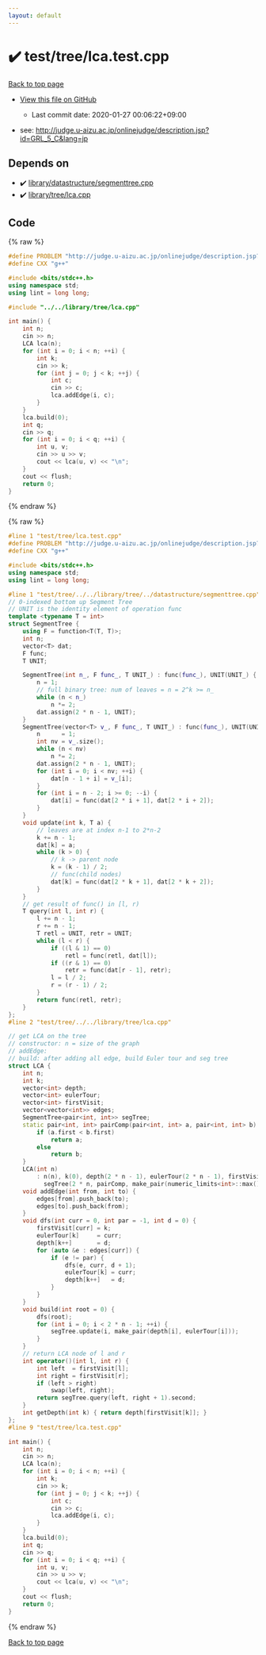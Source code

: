 ```yaml
---
layout: default
---
```


<!-- mathjax config similar to math.stackexchange -->
<script type="text/javascript" async
  src="https://cdnjs.cloudflare.com/ajax/libs/mathjax/2.7.5/MathJax.js?config=TeX-MML-AM_CHTML">
</script>
<script type="text/x-mathjax-config">
  MathJax.Hub.Config({
    TeX: { equationNumbers: { autoNumber: "AMS" }},
    tex2jax: {
      inlineMath: [ ['$','$'] ],
      processEscapes: true
    },
    "HTML-CSS": { matchFontHeight: false },
    displayAlign: "left",
    displayIndent: "2em"
  });
</script>

<script type="text/javascript" src="https://cdnjs.cloudflare.com/ajax/libs/jquery/3.4.1/jquery.min.js"></script>
<script src="https://cdn.jsdelivr.net/npm/jquery-balloon-js@1.1.2/jquery.balloon.min.js" integrity="sha256-ZEYs9VrgAeNuPvs15E39OsyOJaIkXEEt10fzxJ20+2I=" crossorigin="anonymous"></script>
<script type="text/javascript" src="../../../assets/js/copy-button.js"></script>
<link rel="stylesheet" href="../../../assets/css/copy-button.css" />


# :heavy_check_mark: test/tree/lca.test.cpp

<a href="../../../index.html">Back to top page</a>

* <a href="{{ site.github.repository_url }}/blob/master/test/tree/lca.test.cpp">View this file on GitHub</a>
    - Last commit date: 2020-01-27 00:06:22+09:00


* see: <a href="http://judge.u-aizu.ac.jp/onlinejudge/description.jsp?id=GRL_5_C&lang=jp">http://judge.u-aizu.ac.jp/onlinejudge/description.jsp?id=GRL_5_C&lang=jp</a>


## Depends on

* :heavy_check_mark: <a href="../../../library/library/datastructure/segmenttree.cpp.html">library/datastructure/segmenttree.cpp</a>
* :heavy_check_mark: <a href="../../../library/library/tree/lca.cpp.html">library/tree/lca.cpp</a>


## Code

<a id="unbundled"></a>
{% raw %}
```cpp
#define PROBLEM "http://judge.u-aizu.ac.jp/onlinejudge/description.jsp?id=GRL_5_C&lang=jp"
#define CXX "g++"

#include <bits/stdc++.h>
using namespace std;
using lint = long long;

#include "../../library/tree/lca.cpp"

int main() {
    int n;
    cin >> n;
    LCA lca(n);
    for (int i = 0; i < n; ++i) {
        int k;
        cin >> k;
        for (int j = 0; j < k; ++j) {
            int c;
            cin >> c;
            lca.addEdge(i, c);
        }
    }
    lca.build(0);
    int q;
    cin >> q;
    for (int i = 0; i < q; ++i) {
        int u, v;
        cin >> u >> v;
        cout << lca(u, v) << "\n";
    }
    cout << flush;
    return 0;
}
```
{% endraw %}

<a id="bundled"></a>
{% raw %}
```cpp
#line 1 "test/tree/lca.test.cpp"
#define PROBLEM "http://judge.u-aizu.ac.jp/onlinejudge/description.jsp?id=GRL_5_C&lang=jp"
#define CXX "g++"

#include <bits/stdc++.h>
using namespace std;
using lint = long long;

#line 1 "test/tree/../../library/tree/../datastructure/segmenttree.cpp"
// 0-indexed bottom up Segment Tree
// UNIT is the identity element of operation func
template <typename T = int>
struct SegmentTree {
    using F = function<T(T, T)>;
    int n;
    vector<T> dat;
    F func;
    T UNIT;

    SegmentTree(int n_, F func_, T UNIT_) : func(func_), UNIT(UNIT_) {
        n = 1;
        // full binary tree: num of leaves = n = 2^k >= n_
        while (n < n_)
            n *= 2;
        dat.assign(2 * n - 1, UNIT);
    }
    SegmentTree(vector<T> v_, F func_, T UNIT_) : func(func_), UNIT(UNIT_) {
        n      = 1;
        int nv = v_.size();
        while (n < nv)
            n *= 2;
        dat.assign(2 * n - 1, UNIT);
        for (int i = 0; i < nv; ++i) {
            dat[n - 1 + i] = v_[i];
        }
        for (int i = n - 2; i >= 0; --i) {
            dat[i] = func(dat[2 * i + 1], dat[2 * i + 2]);
        }
    }
    void update(int k, T a) {
        // leaves are at index n-1 to 2*n-2
        k += n - 1;
        dat[k] = a;
        while (k > 0) {
            // k -> parent node
            k = (k - 1) / 2;
            // func(child nodes)
            dat[k] = func(dat[2 * k + 1], dat[2 * k + 2]);
        }
    }
    // get result of func() in [l, r)
    T query(int l, int r) {
        l += n - 1;
        r += n - 1;
        T retl = UNIT, retr = UNIT;
        while (l < r) {
            if ((l & 1) == 0)
                retl = func(retl, dat[l]);
            if ((r & 1) == 0)
                retr = func(dat[r - 1], retr);
            l = l / 2;
            r = (r - 1) / 2;
        }
        return func(retl, retr);
    }
};
#line 2 "test/tree/../../library/tree/lca.cpp"

// get LCA on the tree
// constructor: n = size of the graph
// addEdge:
// build: after adding all edge, build Euler tour and seg tree
struct LCA {
    int n;
    int k;
    vector<int> depth;
    vector<int> eulerTour;
    vector<int> firstVisit;
    vector<vector<int>> edges;
    SegmentTree<pair<int, int>> segTree;
    static pair<int, int> pairComp(pair<int, int> a, pair<int, int> b) {
        if (a.first < b.first)
            return a;
        else
            return b;
    }
    LCA(int n)
        : n(n), k(0), depth(2 * n - 1), eulerTour(2 * n - 1), firstVisit(n), edges(n),
          segTree(2 * n, pairComp, make_pair(numeric_limits<int>::max(), 0)){};
    void addEdge(int from, int to) {
        edges[from].push_back(to);
        edges[to].push_back(from);
    }
    void dfs(int curr = 0, int par = -1, int d = 0) {
        firstVisit[curr] = k;
        eulerTour[k]     = curr;
        depth[k++]       = d;
        for (auto &e : edges[curr]) {
            if (e != par) {
                dfs(e, curr, d + 1);
                eulerTour[k] = curr;
                depth[k++]   = d;
            }
        }
    }
    void build(int root = 0) {
        dfs(root);
        for (int i = 0; i < 2 * n - 1; ++i) {
            segTree.update(i, make_pair(depth[i], eulerTour[i]));
        }
    }
    // return LCA node of l and r
    int operator()(int l, int r) {
        int left  = firstVisit[l];
        int right = firstVisit[r];
        if (left > right)
            swap(left, right);
        return segTree.query(left, right + 1).second;
    }
    int getDepth(int k) { return depth[firstVisit[k]]; }
};
#line 9 "test/tree/lca.test.cpp"

int main() {
    int n;
    cin >> n;
    LCA lca(n);
    for (int i = 0; i < n; ++i) {
        int k;
        cin >> k;
        for (int j = 0; j < k; ++j) {
            int c;
            cin >> c;
            lca.addEdge(i, c);
        }
    }
    lca.build(0);
    int q;
    cin >> q;
    for (int i = 0; i < q; ++i) {
        int u, v;
        cin >> u >> v;
        cout << lca(u, v) << "\n";
    }
    cout << flush;
    return 0;
}

```
{% endraw %}

<a href="../../../index.html">Back to top page</a>


